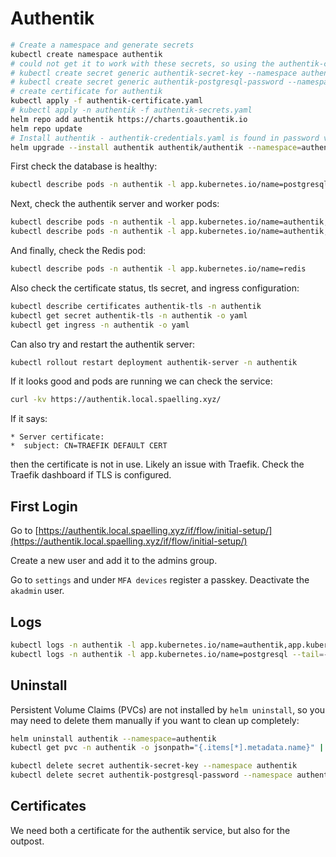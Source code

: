 # Authentik

```bash
# Create a namespace and generate secrets
kubectl create namespace authentik
# could not get it to work with these secrets, so using the authentik-credentials.yaml file instead
# kubectl create secret generic authentik-secret-key --namespace authentik --from-literal=secret-key=$(openssl rand -base64 48)
# kubectl create secret generic authentik-postgresql-password --namespace authentik --from-literal=secret-key=$(openssl rand -base64 48)
# create certificate for authentik
kubectl apply -f authentik-certificate.yaml
# kubectl apply -n authentik -f authentik-secrets.yaml
helm repo add authentik https://charts.goauthentik.io
helm repo update
# Install authentik - authentik-credentials.yaml is found in password vault
helm upgrade --install authentik authentik/authentik --namespace=authentik -f authentik-values.yaml,authentik-credentials.yaml
```

First check the database is healthy:

```bash
kubectl describe pods -n authentik -l app.kubernetes.io/name=postgresql
```

Next, check the authentik server and worker pods:

```bash
kubectl describe pods -n authentik -l app.kubernetes.io/name=authentik,app.kubernetes.io/component=server
kubectl describe pods -n authentik -l app.kubernetes.io/name=authentik,app.kubernetes.io/component=worker
```

And finally, check the Redis pod:

```bash
kubectl describe pods -n authentik -l app.kubernetes.io/name=redis
```

Also check the certificate status, tls secret, and ingress configuration:

```bash
kubectl describe certificates authentik-tls -n authentik
kubectl get secret authentik-tls -n authentik -o yaml
kubectl get ingress -n authentik -o yaml
```

Can also try and restart the authentik server:

```bash
kubectl rollout restart deployment authentik-server -n authentik
```

If it looks good and pods are running we can check the service:

```bash
curl -kv https://authentik.local.spaelling.xyz/
```

If it says:

```text
* Server certificate:
*  subject: CN=TRAEFIK DEFAULT CERT
```

then the certificate is not in use. Likely an issue with Traefik. Check the Traefik dashboard if TLS is configured.

## First Login

Go to [https://authentik.local.spaelling.xyz/if/flow/initial-setup/](https://authentik.local.spaelling.xyz/if/flow/initial-setup/)

Create a new user and add it to the admins group.

Go to `settings` and under `MFA devices` register a passkey. Deactivate the `akadmin` user.

## Logs

```bash
kubectl logs -n authentik -l app.kubernetes.io/name=authentik,app.kubernetes.io/component=server --tail=-1 > authentik-server.log
kubectl logs -n authentik -l app.kubernetes.io/name=postgresql --tail=-1 > authentik-postgresql.log
```

## Uninstall

Persistent Volume Claims (PVCs) are not installed by `helm uninstall`, so you may need to delete them manually if you want to clean up completely:

```bash
helm uninstall authentik --namespace=authentik
kubectl get pvc -n authentik -o jsonpath="{.items[*].metadata.name}" | tr ' ' '\n' | xargs -I {} kubectl delete pvc {} -n authentik
```

```bash
kubectl delete secret authentik-secret-key --namespace authentik
kubectl delete secret authentik-postgresql-password --namespace authentik
```

## Certificates

We need both a certificate for the authentik service, but also for the outpost.